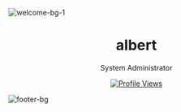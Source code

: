 ![welcome-bg-1](https://user-images.githubusercontent.com/53189968/142773416-d1f49b96-3e5d-4061-a5b3-28ed235262b0.png)

<h1 align="center">albert</h1>

<p align="center">System Administrator</p>


<a href="https://github.com/Tecnio">
  <p align="center">
    <img src="https://komarev.com/ghpvc/?username=skidoodle&color=blue" alt="Profile Views">
  </p>
</a>

![footer-bg](https://user-images.githubusercontent.com/53189968/142773429-47a4588d-0afd-4e22-aacb-179814f8c99f.png)
